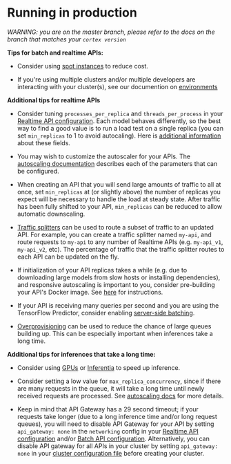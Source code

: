 # Running in production

_WARNING: you are on the master branch, please refer to the docs on the branch that matches your `cortex version`_

**Tips for batch and realtime APIs:**

* Consider using [spot instances](../aws/spot.md) to reduce cost.

* If you're using multiple clusters and/or multiple developers are interacting with your cluster(s), see our documention on [environments](../miscellaneous/environments.md)

**Additional tips for realtime APIs**

* Consider tuning `processes_per_replica` and `threads_per_process` in your [Realtime API configuration](../workloads/realtime/configuration.md). Each model behaves differently, so the best way to find a good value is to run a load test on a single replica (you can set `min_replicas` to 1 to avoid autocaling). Here is [additional information](../workloads/realtime/parallelism.md#concurrency) about these fields.

* You may wish to customize the autoscaler for your APIs. The [autoscaling documentation](../workloads/realtime/autoscaling.md) describes each of the parameters that can be configured.

* When creating an API that you will send large amounts of traffic to all at once, set `min_replicas` at (or slightly above) the number of replicas you expect will be necessary to handle the load at steady state. After traffic has been fully shifted to your API, `min_replicas` can be reduced to allow automatic downscaling.

* [Traffic splitters](./workloads/realtime/traffic-splitter.md) can be used to route a subset of traffic to an updated API. For example, you can create a traffic splitter named `my-api`, and route requests to `my-api` to any number of Realtime APIs (e.g. `my-api_v1`, `my-api_v2`, etc). The percentage of traffic that the traffic splitter routes to each API can be updated on the fly.

* If initialization of your API replicas takes a while (e.g. due to downloading large models from slow hosts or installing dependencies), and responsive autoscaling is important to you, consider pre-building your API's Docker image. See [here](../workloads/system-packages.md#custom-docker-image) for instructions.

* If your API is receiving many queries per second and you are using the TensorFlow Predictor, consider enabling [server-side batching](../workloads/realtime/parallelism.md#server-side-batching).

* [Overprovisioning](../workloads/realtime/autoscaling.md#overprovisioning) can be used to reduce the chance of large queues building up. This can be especially important when inferences take a long time.

**Additional tips for inferences that take a long time:**

* Consider using [GPUs](../aws/gpu.md) or [Inferentia](../aws/inferentia.md) to speed up inference.

* Consider setting a low value for `max_replica_concurrency`, since if there are many requests in the queue, it will take a long time until newly received requests are processed. See [autoscaling docs](../workloads/realtime/autoscaling.md) for more details.

* Keep in mind that API Gateway has a 29 second timeout; if your requests take longer (due to a long inference time and/or long request queues), you will need to disable API Gateway for your API by setting `api_gateway: none` in the `networking` config in your [Realtime API configuration](../workloads/realtime/configuration.md) and/or [Batch API configuration](../workloads/batch/configuration.md). Alternatively, you can disable API gateway for all APIs in your cluster by setting `api_gateway: none` in your [cluster configuration file](../aws/install.md) before creating your cluster.
